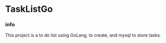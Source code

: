 # TaskListGo

### info
This project is a to do list using GoLang, to create, and mysql to store tasks.